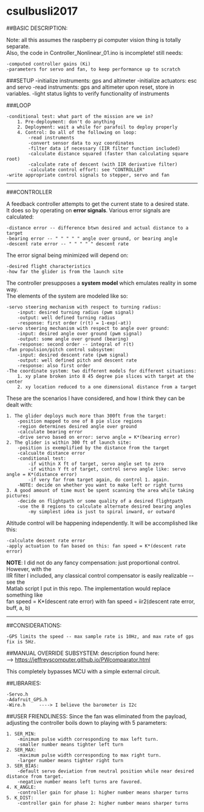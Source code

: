 # csulbusli2017

##BASIC DESCRIPTION:

Note: all this assumes the raspberry pi computer vision thing is totally separate.    
Also, the code in Controller_Nonlinear_01.ino is incomplete! still needs:

	-computed controller gains (Ki)
	-parameters for servo and fan, to keep performance up to scratch

###SETUP
	-initialize instruments: gps and altimeter
	-initialize actuators: esc and servo
	-read instruments: gps and altimeter upon reset, store in variables.
	-light status lights to verify functionality of instruments

###LOOP

	-conditional test: what part of the mission are we in?
		1. Pre-deployment: don't do anything
		2. Deployment: wait a while for parafoil to deploy properly
		4. Control: Do all of the following on loop:
			-read instruments
			-convert sensor data to xyz coordinates
			-filter data if necessary (IIR filter function included)
			-calculate distance squared (faster than calculating square root)
			-calculate rate of descent (with IIR derivative filter)
			-calculate control effort: see "CONTROLLER"
	-write appropriate control signals to stepper, servo and fan
---
###CONTROLLER

A feedback controller attempts to get the current state to a desired state.    
It does so by operating on **error signals**. Various error signals are calculated:
	
	-distance error -- difference btwn desired and actual distance to a target
	-bearing error -- " " " " " angle over ground, or bearing angle
	-descent rate error -- " " " " " descent rate

The error signal being minimized will depend on:
	
	-desired flight characteristics
	-how far the glider is from the launch site

The controller presupposes a **system model** which emulates reality in some way.  
The elements of the system are modeled like so:

	-servo steering mechanism with respect to turning radius:
		-input: desired turning radius (pwm signal)
		-output: well defined turning radius
		-response: first order (r(t) = 1-exp(-at))
	-servo steering mechanism with respect to angle over ground:
		-input: desired angle over ground (pwm signal)
		-output: some angle over ground (bearing)
		-response: second order -- integral of r(t)
	-fan propulsion/pitch control subsystem:
		-input: desired descent rate (pwm signal)
		-output: well defined pitch and descent rate
		-response: also first order
	-The coordinate system: two different models for different situations:
		1. xy plane broken into 8 45 degree pie slices with target at the center
		2. xy location reduced to a one dimensional distance from a target

These are the scenarios I have considered, and how I think they can be dealt with:
	
	1. The glider deploys much more than 300ft from the target:
		-position mapped to one of 8 pie slice regions
		-region determines desired angle over ground
		-calculate bearing error
		-drive servo based on error: servo angle = K*(bearing error)
	2. The glider is within 300 ft of launch site:
		-position is exemplified by the distance from the target
		-calcualte distance error
		-conditional test:
			-if within X ft of target, servo angle set to zero
			-if within Y ft of target, control servo angle like: servo angle = K*(distance error) 
			-if very far from target again, do control 1. again.
		-NOTE: decide on whether you want to make left or right turns
	3. A good amount of time must be spent scanning the area while taking pictures:
		-decide on flightpath or some quality of a desired flightpath
		-use the 8 regions to calculate alternate desired bearing angles
			-my simplest idea is just to spiral inward, or outward

Altitude control will be happening independently. It will be accomplished like this:
	
	-calculate descent rate error
	-apply actuation to fan based on this: fan speed = K*(descent rate error)

**NOTE**: I did not do any fancy compensation: just proportional control. However, with the    
IIR filter I included, any classical control compensator is easily realizable -- see the    
Matlab script I put in this repo. The implementation would replace something like    
fan speed = K*(descent rate error) with fan speed = iir2(descent rate error, buff, a, b)

---

##CONSIDERATIONS:

	-GPS limits the speed -- max sample rate is 10Hz, and max rate of gps fix is 5Hz.

##MANUAL OVERRIDE SUBSYSTEM:
description found here:   
--> https://jeffreyscomputer.github.io/PWcomparator.html

This completely bypasses MCU with a simple external circuit.  

##LIBRARIES:

	-Servo.h  
	-Adafruit_GPS.h  
	-Wire.h     ----> I believe the barometer is I2c


##USER FRIENDLINESS:
Since the fan was eliminated from the payload, adjusting the controller boils down to playing with 5 parameters:

	1. SER_MIN: 
		-minimum pulse width corresponding to max left turn.
		-smaller number means tighter left turn
	2. SER_MAX: 
		-maximum pulse width corresponding to max right turn.
		-larger number means tighter right turn	
	3. SER_BIAS: 
		-default servo deviation from neutral position while near desired distance from target. 
		-negative number means left turns are favored.
	4. K_ANGLE: 
		-controller gain for phase 1: higher number means sharper turns
	5. K_DIST: 
		-controller gain for phase 2: higher number means sharper turns
